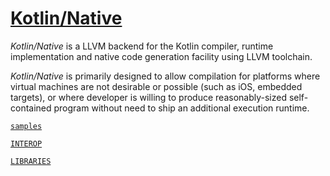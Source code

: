 # [Kotlin/Native](https://github.com/JetBrains/kotlin-native)

_Kotlin/Native_ is a LLVM backend for the Kotlin compiler, runtime
implementation and native code generation facility using LLVM toolchain.

 _Kotlin/Native_ is primarily designed to allow compilation for platforms where
virtual machines are not desirable or possible (such as iOS, embedded targets),
or where developer is willing to produce reasonably-sized self-contained program
without need to ship an additional execution runtime.


[`samples`](https://github.com/JetBrains/kotlin-native/tree/master/samples) 

[`INTEROP`](https://github.com/JetBrains/kotlin-native/blob/master/INTEROP.md)

[`LIBRARIES`](https://github.com/JetBrains/kotlin-native/blob/master/LIBRARIES.md)
